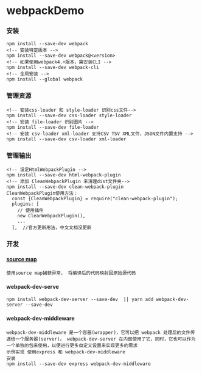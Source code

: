 # webpackDemo  
### 安装
```
npm install --save-dev webpack
<!-- 安装特定版本 -->
npm install --save-dev webpack@<version>
<!-- 如果使用webpack4.+版本，需安装CLI -->
npm install --save-dev webpack-cli
<!-- 全局安装 -->
npm install --global webpack
```
### 管理资源
  ```
  <!-- 安装css-loader 和 style-loader 识别css文件-->
  npm install --save-dev css-loader style-loader
  <!-- 安装 file-loader 识别图片 -->
  npm install --save-dev file-loader
  <!-- 安装 csv-loader xml-loader 支持CSV TSV XML文件，JSON文件内置支持 -->
  npm install --save-dev csv-loader xml-loader
  ```
### 管理输出
```
<!-- 设定HtmlWebpackPlugin -->
npm install --save-dev html-webpack-plugin
<!-- 添加 CleanWebpackPlugin 来清理dist文件夹-->
npm install --save-dev clean-webpack-plugin
CleanWebpackPlugin使用方法：
  const {CleanWebpackPlugin} = require("clean-webpack-plugin");
  plugins: [
    // 使用插件
    new CleanWebpackPlugin(),
    ...
  ],  //官方更新用法，中文文档没更新
```
### 开发
#### [source map](https://www.webpackjs.com/configuration/devtool/)
```
使用source map捕获异常， 将编译后的代码映射回原始源代码
```
#### webpack-dev-serve
```
npm install webpack-dev-server --save-dev  || yarn add webpack-dev-server --save-dev
```
#### webpack-dev-middleware
```
webpack-dev-middleware 是一个容器(wrapper)，它可以把 webpack 处理后的文件传递给一个服务器(server)。 webpack-dev-server 在内部使用了它，同时，它也可以作为一个单独的包来使用，以便进行更多自定义设置来实现更多的需求
示例实现 使用express 和 webpack-dev-middleware
安装
npm install --save-dev express webpack-dev-middleware
```




